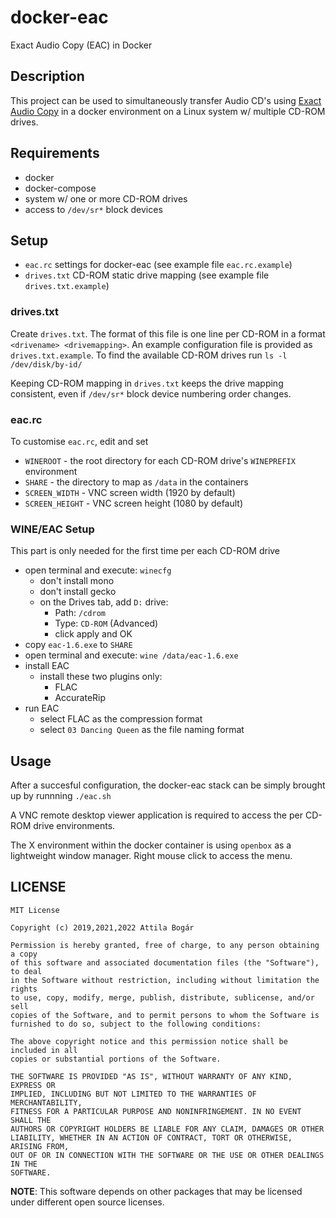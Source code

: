 # docker-eac

Exact Audio Copy (EAC) in Docker

## Description

This project can be used to simultaneously transfer Audio CD's using [Exact
Audio Copy](http://exactaudiocopy.de/) in a docker environment on a Linux
system w/ multiple CD-ROM drives.

## Requirements

  - docker
  - docker-compose
  - system w/ one or more CD-ROM drives
  - access to `/dev/sr*` block devices

## Setup

  - `eac.rc` settings for docker-eac (see example file `eac.rc.example`)
  - `drives.txt` CD-ROM static drive mapping (see example file `drives.txt.example`)

### drives.txt

Create `drives.txt`.  The format of this file is one line per CD-ROM in a
format `<drivename> <drivemapping>`.  An example configuration file is provided
as `drives.txt.example`. To find the available CD-ROM drives run `ls -l
/dev/disk/by-id/`

Keeping CD-ROM mapping in `drives.txt` keeps the drive mapping consistent, even
if `/dev/sr*` block device numbering order changes.

### eac.rc

To customise `eac.rc`, edit and set
  - `WINEROOT` - the root directory for each CD-ROM drive's `WINEPREFIX` environment
  - `SHARE` - the directory to map as `/data` in the containers
  - `SCREEN_WIDTH` - VNC screen width (1920 by default)
  - `SCREEN_HEIGHT` - VNC screen height (1080 by default)

### WINE/EAC Setup

This part is only needed for the first time per each CD-ROM drive

  - open terminal and execute: `winecfg`
    - don't install mono
    - don't install gecko
    - on the Drives tab, add `D:` drive:
      - Path: `/cdrom`
      - Type: `CD-ROM` (Advanced)
      - click apply and OK
  - copy `eac-1.6.exe` to `SHARE`
  - open terminal and execute: `wine /data/eac-1.6.exe`
  - install EAC
    - install these two plugins only:
      - FLAC
      - AccurateRip
  - run EAC
    - select FLAC as the compression format
    - select `03 Dancing Queen` as the file naming format

## Usage

After a succesful configuration, the docker-eac stack can be simply brought up
by runnning `./eac.sh`

A VNC remote desktop viewer application is required to access the per CD-ROM
drive environments.

The X environment within the docker container is using `openbox` as a
lightweight window manager.  Right mouse click to access the menu.


## LICENSE

    MIT License

    Copyright (c) 2019,2021,2022 Attila Bogár

    Permission is hereby granted, free of charge, to any person obtaining a copy
    of this software and associated documentation files (the "Software"), to deal
    in the Software without restriction, including without limitation the rights
    to use, copy, modify, merge, publish, distribute, sublicense, and/or sell
    copies of the Software, and to permit persons to whom the Software is
    furnished to do so, subject to the following conditions:

    The above copyright notice and this permission notice shall be included in all
    copies or substantial portions of the Software.

    THE SOFTWARE IS PROVIDED "AS IS", WITHOUT WARRANTY OF ANY KIND, EXPRESS OR
    IMPLIED, INCLUDING BUT NOT LIMITED TO THE WARRANTIES OF MERCHANTABILITY,
    FITNESS FOR A PARTICULAR PURPOSE AND NONINFRINGEMENT. IN NO EVENT SHALL THE
    AUTHORS OR COPYRIGHT HOLDERS BE LIABLE FOR ANY CLAIM, DAMAGES OR OTHER
    LIABILITY, WHETHER IN AN ACTION OF CONTRACT, TORT OR OTHERWISE, ARISING FROM,
    OUT OF OR IN CONNECTION WITH THE SOFTWARE OR THE USE OR OTHER DEALINGS IN THE
    SOFTWARE.

**NOTE**: This software depends on other packages that may be licensed under
different open source licenses.
